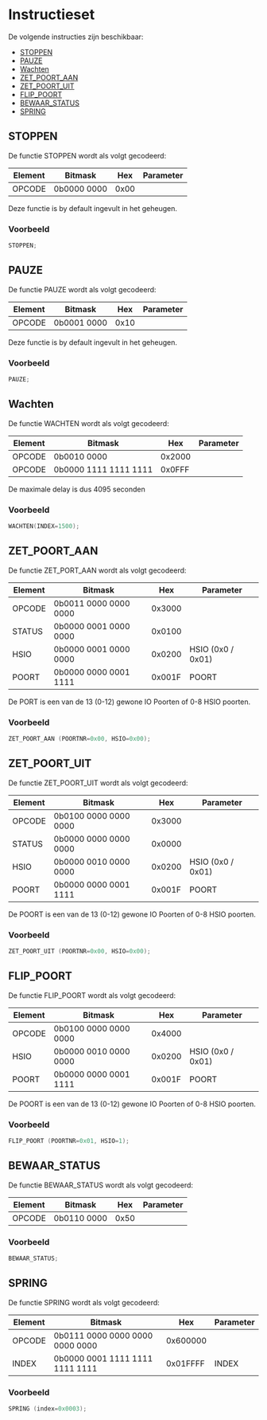 # Instructieset

De volgende instructies zijn beschikbaar:

<!-- no toc -->
- [STOPPEN](#stoppen)
- [PAUZE](#pauze)
- [Wachten](#wachten)
- [ZET\_POORT\_AAN](#zet_poort_aan)
- [ZET\_POORT\_UIT](#zet_poort_uit)
- [FLIP\_POORT](#flip_poort)
- [BEWAAR\_STATUS](#bewaar_status)
- [SPRING](#spring)

## STOPPEN

De functie STOPPEN wordt als volgt gecodeerd:

| Element | Bitmask               | Hex    | Parameter |
| ------- | --------------------- | ------ | --------- |
| OPCODE  | 0b0000 0000      | 0x00   |           |

Deze functie is by default ingevult in het geheugen.

### Voorbeeld

```c
STOPPEN;
```

## PAUZE

De functie PAUZE wordt als volgt gecodeerd:

| Element | Bitmask               | Hex    | Parameter |
| ------- | --------------------- | ------ | --------- |
| OPCODE  | 0b0001 0000           | 0x10   |           |

Deze functie is by default ingevult in het geheugen.

### Voorbeeld

```c
PAUZE;
```

## Wachten

De functie WACHTEN wordt als volgt gecodeerd:

| Element | Bitmask               | Hex    | Parameter |
| ------- | --------------------- | ------ | --------- |
| OPCODE  | 0b0010 0000           | 0x2000 |           |
| OPCODE  | 0b0000 1111 1111 1111 | 0x0FFF |           |

De maximale delay is dus 4095 seconden

### Voorbeeld

```c
WACHTEN(INDEX=1500);
```

## ZET_POORT_AAN

De functie ZET_PORT_AAN wordt als volgt gecodeerd:

| Element | Bitmask               | Hex    | Parameter         |
| ------- | --------------------- | ------ | ----------------- |
| OPCODE  | 0b0011 0000 0000 0000 | 0x3000 |                   |
| STATUS  | 0b0000 0001 0000 0000 | 0x0100 |                   |
| HSIO    | 0b0000 0001 0000 0000 | 0x0200 | HSIO (0x0 / 0x01) |
| POORT   | 0b0000 0000 0001 1111 | 0x001F | POORT             |

De PORT is een van de 13 (0-12) gewone IO Poorten of 0-8 HSIO poorten.

### Voorbeeld

```c
ZET_POORT_AAN (POORTNR=0x00, HSIO=0x00);
```

## ZET_POORT_UIT

De functie ZET_POORT_UIT wordt als volgt gecodeerd:

| Element | Bitmask               | Hex    | Parameter         |
| ------- | --------------------- | ------ | ----------------- |
| OPCODE  | 0b0100 0000 0000 0000 | 0x3000 |                   |
| STATUS  | 0b0000 0000 0000 0000 | 0x0000 |                   |
| HSIO    | 0b0000 0010 0000 0000 | 0x0200 | HSIO (0x0 / 0x01) |
| POORT   | 0b0000 0000 0001 1111 | 0x001F | POORT             |

De POORT is een van de 13 (0-12) gewone IO Poorten of 0-8 HSIO poorten.

### Voorbeeld

```c
ZET_POORT_UIT (POORTNR=0x00, HSIO=0x00);
```

## FLIP_POORT

De functie FLIP_POORT wordt als volgt gecodeerd:

| Element | Bitmask               | Hex    | Parameter         |
| ------- | --------------------- | ------ | ----------------- |
| OPCODE  | 0b0100 0000 0000 0000 | 0x4000 |                   |
| HSIO    | 0b0000 0010 0000 0000 | 0x0200 | HSIO (0x0 / 0x01) |
| POORT   | 0b0000 0000 0001 1111 | 0x001F | POORT             |

De POORT is een van de 13 (0-12) gewone IO Poorten of 0-8 HSIO poorten.

### Voorbeeld

```c
FLIP_POORT (POORTNR=0x01, HSIO=1);
```

## BEWAAR_STATUS

De functie BEWAAR_STATUS wordt als volgt gecodeerd:

| Element | Bitmask               | Hex    | Parameter |
| ------- | --------------------- | ------ | --------- |
| OPCODE  | 0b0110 0000           | 0x50   |           |

### Voorbeeld

```c
BEWAAR_STATUS;
```

## SPRING

De functie SPRING wordt als volgt gecodeerd:

| Element | Bitmask                         | Hex      | Parameter         |
| ------- | ------------------------------- | ------   | ----------------- |
| OPCODE  | 0b0111 0000 0000 0000 0000 0000 | 0x600000 |                   |
| INDEX   | 0b0000 0001 1111 1111 1111 1111 | 0x01FFFF | INDEX             |

### Voorbeeld

```c
SPRING (index=0x0003);
```
